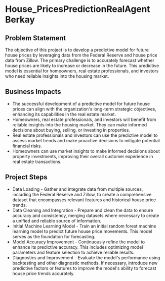 # House_PricesPredictionRealAgent Berkay
## Problem Statement
The objective of this project is to develop a predictive model for future house prices by leveraging data from the Federal Reserve and house price data from Zillow. The primary challenge is to accurately forecast whether house prices are likely to increase or decrease in the future. This predictive model is essential for homeowners, real estate professionals, and investors who need reliable insights into the housing market.

## Business Impacts
* The successful development of a predictive model for future house prices can align with the organization's long-term strategic objectives, enhancing its capabilities in the real estate market.
* Homeowners, real estate professionals, and investors will benefit from reliable insights into the housing market. They can make informed decisions about buying, selling, or investing in properties.
* Real estate professionals and investors can use the predictive model to assess market trends and make proactive decisions to mitigate potential financial risks.
* Homeowners can use market insights to make informed decisions about property investments, improving their overall customer experience in real estate transactions.
  
## Project Steps
* Data Loading - Gather and integrate data from multiple sources, including the Federal Reserve and Zillow, to create a comprehensive dataset that encompasses relevant features and historical house price trends.
* Data Cleaning and Integration - Prepare and clean the data to ensure accuracy and consistency, merging datasets where necessary to create a unified and reliable source of information.
* Initial Machine Learning Model - Train an initial random forest machine learning model to predict future house price movements. This model serves as the foundation for forecasting.
* Model Accuracy Improvement - Continuously refine the model to enhance its predictive accuracy. This includes optimizing model parameters and feature selection to achieve reliable results.
* Diagnostics and Improvement - Evaluate the model's performance using backtesting and other diagnostic methods. If necessary, introduce new predictive factors or features to improve the model's ability to forecast house price trends accurately.







